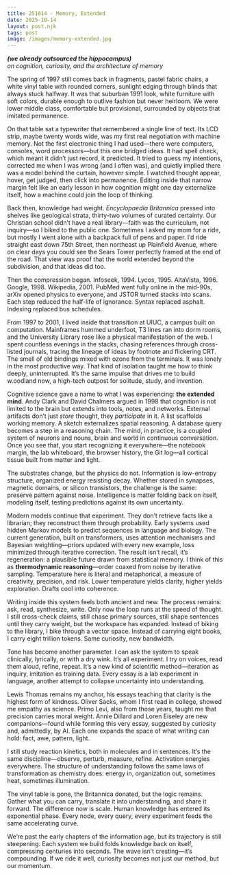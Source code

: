 ```yaml
---
title: 251014 - Memory, Extended  
date: 2025-10-14  
layout: post.njk  
tags: post  
image: /images/memory-extended.jpg  
---
```


**_(we already outsourced the hippocampus)_**  
*on cognition, curiosity, and the architecture of memory*

<div align="center">
<!-- image placeholder -->
</div>

The spring of 1997 still comes back in fragments, pastel fabric chairs, a white vinyl table with rounded corners, sunlight edging through blinds that always stuck halfway. It was that suburban 1991 look, white furniture with soft colors, durable enough to outlive fashion but never heirloom. We were lower middle class, comfortable but provisional, surrounded by objects that imitated permanence.  

On that table sat a typewriter that remembered a single line of text. Its LCD strip, maybe twenty words wide, was my first real negotiation with machine memory. Not the first electronic thing I had used—there were computers, consoles, word processors—but this one bridged ideas. It had spell check, which meant it didn’t just record, it predicted. It tried to guess my intentions, corrected me when I was wrong (and I often was), and quietly implied there was a model behind the curtain, however simple. I watched thought appear, hover, get judged, then click into permanence. Editing inside that narrow margin felt like an early lesson in how cognition might one day externalize itself, how a machine could join the loop of thinking.  

Back then, knowledge had weight. *Encyclopaedia Britannica* pressed into shelves like geological strata, thirty-two volumes of curated certainty. Our Christian school didn’t have a real library—faith was the curriculum, not inquiry—so I biked to the public one. Sometimes I asked my mom for a ride, but mostly I went alone with a backpack full of pens and paper. I’d ride straight east down 75th Street, then northeast up Plainfield Avenue, where on clear days you could see the Sears Tower perfectly framed at the end of the road. That view was proof that the world extended beyond the subdivision, and that ideas did too.  

Then the compression began. Infoseek, 1994. Lycos, 1995. AltaVista, 1996. Google, 1998. Wikipedia, 2001. PubMed went fully online in the mid-90s, arXiv opened physics to everyone, and JSTOR turned stacks into scans. Each step reduced the half-life of ignorance. Syntax replaced asphalt. Indexing replaced bus schedules.  

From 1997 to 2001, I lived inside that transition at UIUC, a campus built on computation. Mainframes hummed underfoot, T3 lines ran into dorm rooms, and the University Library rose like a physical manifestation of the web. I spent countless evenings in the stacks, chasing references through cross-listed journals, tracing the lineage of ideas by footnote and flickering CRT. The smell of old bindings mixed with ozone from the terminals. It was lonely in the most productive way. That kind of isolation taught me how to think deeply, uninterrupted. It’s the same impulse that drives me to build w.oodland now, a high-tech outpost for solitude, study, and invention.  

Cognitive science gave a name to what I was experiencing: **the extended mind**. Andy Clark and David Chalmers argued in 1998 that cognition is not limited to the brain but extends into tools, notes, and networks. External artifacts don’t just *store* thought, they *participate* in it. A list scaffolds working memory. A sketch externalizes spatial reasoning. A database query becomes a step in a reasoning chain. The mind, in practice, is a coupled system of neurons and nouns, brain and world in continuous conversation. Once you see that, you start recognizing it everywhere—the notebook margin, the lab whiteboard, the browser history, the Git log—all cortical tissue built from matter and light.  

The substrates change, but the physics do not. Information is low-entropy structure, organized energy resisting decay. Whether stored in synapses, magnetic domains, or silicon transistors, the challenge is the same: preserve pattern against noise. Intelligence is matter folding back on itself, modeling itself, testing predictions against its own uncertainty.  

Modern models continue that experiment. They don’t retrieve facts like a librarian; they reconstruct them through probability. Early systems used hidden Markov models to predict sequences in language and biology. The current generation, built on transformers, uses attention mechanisms and Bayesian weighting—priors updated with every new example, loss minimized through iterative correction. The result isn’t recall, it’s regeneration: a plausible future drawn from statistical memory. I think of this as **thermodynamic reasoning**—order coaxed from noise by iterative sampling. Temperature here is literal and metaphorical, a measure of creativity, precision, and risk. Lower temperature yields clarity, higher yields exploration. Drafts cool into coherence.  

Writing inside this system feels both ancient and new. The process remains: ask, read, synthesize, write. Only now the loop runs at the speed of thought. I still cross-check claims, still chase primary sources, still shape sentences until they carry weight, but the workspace has expanded. Instead of biking to the library, I bike through a vector space. Instead of carrying eight books, I carry eight trillion tokens. Same curiosity, new bandwidth.  

Tone has become another parameter. I can ask the system to speak clinically, lyrically, or with a dry wink. It’s all experiment. I try on voices, read them aloud, refine, repeat. It’s a new kind of scientific method—iteration as inquiry, imitation as training data. Every essay is a lab experiment in language, another attempt to collapse uncertainty into understanding.  

Lewis Thomas remains my anchor, his essays teaching that clarity is the highest form of kindness. Oliver Sacks, whom I first read in college, showed me empathy as science. Primo Levi, also from those years, taught me that precision carries moral weight. Annie Dillard and Loren Eiseley are new companions—found while forming this very essay, suggested by curiosity and, admittedly, by AI. Each one expands the space of what writing can hold: fact, awe, pattern, light.  

I still study reaction kinetics, both in molecules and in sentences. It’s the same discipline—observe, perturb, measure, refine. Activation energies everywhere. The structure of understanding follows the same laws of transformation as chemistry does: energy in, organization out, sometimes heat, sometimes illumination.  

The vinyl table is gone, the Britannica donated, but the logic remains. Gather what you can carry, translate it into understanding, and share it forward. The difference now is scale. Human knowledge has entered its exponential phase. Every node, every query, every experiment feeds the same accelerating curve.  

We’re past the early chapters of the information age, but its trajectory is still steepening. Each system we build folds knowledge back on itself, compressing centuries into seconds. The wave isn’t cresting—it’s compounding. If we ride it well, curiosity becomes not just our method, but our momentum.  
